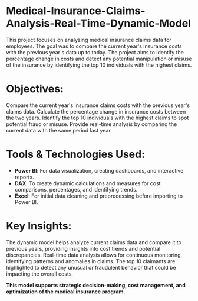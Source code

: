 # Medical-Insurance-Claims-Analysis-Real-Time-Dynamic-Model
This project focuses on analyzing medical insurance claims data for employees. The goal was to compare the current year's insurance costs with the previous year's data up to today. The project aims to identify the percentage change in costs and detect any potential manipulation or misuse of the insurance by identifying the top 10 individuals with the highest claims.

# Objectives:

Compare the current year's insurance claims costs with the previous year's claims data.
Calculate the percentage change in insurance costs between the two years.
Identify the top 10 individuals with the highest claims to spot potential fraud or misuse.
Provide real-time analysis by comparing the current data with the same period last year.

# Tools & Technologies Used:

* **Power BI**: For data visualization, creating dashboards, and interactive reports.
* **DAX**: To create dynamic calculations and measures for cost comparisons, percentages, and identifying trends.
* **Excel**: For initial data cleaning and preprocessing before importing to Power BI.
# Key Insights:

The dynamic model helps analyze current claims data and compare it to previous years, providing insights into cost trends and potential discrepancies.
Real-time data analysis allows for continuous monitoring, identifying patterns and anomalies in claims.
The top 10 claimants are highlighted to detect any unusual or fraudulent behavior that could be impacting the overall costs.

 **This model supports strategic decision-making, cost management, and optimization of the medical insurance program.**

